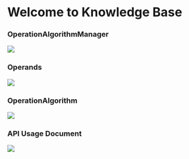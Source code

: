 # Welcome to Knowledge Base

### OperationAlgorithmManager
  <a href="https://github.com/BeardedManZhao/algorithmStar/blob/main/KnowledgeDocument/OperationAlgorithmManager.md">
  <img src = "https://user-images.githubusercontent.com/113756063/195588620-5e6a0e1d-9994-42ff-befc-4a3dc00d12fa.png"/>
  </a>

### Operands

  <a href="-----">
  <img src = "https://user-images.githubusercontent.com/113756063/195581429-7da32874-32c7-4417-9075-5356daef143b.png"/>
  </a>

###  OperationAlgorithm
 
  <a href="-----">
  <img src = "https://user-images.githubusercontent.com/113756063/195589177-2f603208-9cb0-45f9-b97e-cec94476abb9.png"/>
  </a>

### API Usage Document

  <a href="-----">
  <img src = "https://user-images.githubusercontent.com/113756063/195578563-109b5535-9bbb-4846-bbeb-7d40637a586d.png"/>
  </a>

